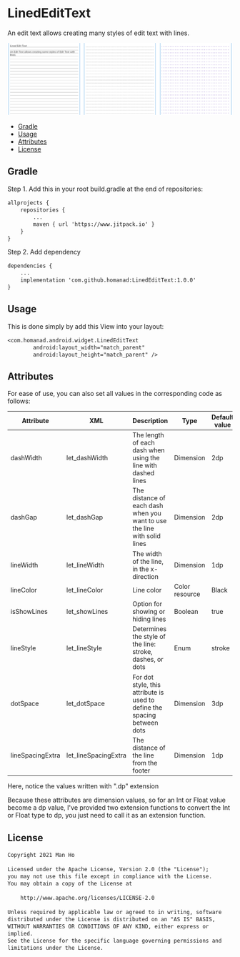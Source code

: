 # LinedEditText

An edit text allows creating many styles of edit text with lines.

<img src="/attachments/overview.png" width="1000" />

- [Gradle](#gradle)
- [Usage](#usage)
- [Attributes](#attributes)
- [License](#license)

## Gradle

Step 1. Add this in your root build.gradle at the end of repositories:

    allprojects {
        repositories {
            ...
            maven { url 'https://www.jitpack.io' }
        }
    }

Step 2. Add dependency

    dependencies {
        ...
        implementation 'com.github.homanad:LinedEditText:1.0.0'
    }

## Usage

This is done simply by add this View into your layout:

    <com.homanad.android.widget.LinedEditText
            android:layout_width="match_parent"
            android:layout_height="match_parent" />

## Attributes

For ease of use, you can also set all values in the corresponding code
as follows:

| Attribute      	| XML 					| Description 																|	Type 			| Default value	|
| ----------- 		| ----------- 			|----------- 																| -----------		|	-----------	|
| dashWidth 		| let_dashWidth			| The length of each dash when using the line with dashed lines    			|	Dimension		|	2dp			|
| dashGap    		| let_dashGap			| The distance of each dash when you want to use the line with solid lines	|	Dimension		|	2dp			|
| lineWidth  		| let_lineWidth			| The width of the line, in the x-direction									|	Dimension		|	1dp			|
| lineColor   		| let_lineColor			| Line color  																|	Color resource	|	Black		|
| isShowLines   	| let_showLines			| Option for showing or hiding lines 										|	Boolean			|	true		|
| lineStyle  		| let_lineStyle			| Determines the style of the line: stroke, dashes, or dots       			|	Enum			|	stroke		|
| dotSpace   		| let_dotSpace			| For dot style, this attribute is used to define the spacing between dots  |	Dimension		|	3dp			|
| lineSpacingExtra  | let_lineSpacingExtra	| The distance of the line from the footer        							|	Dimension		|	1dp			|

Here, notice the values written with ".dp" extension

Because these attributes are dimension values, so for an Int or Float
value become a dp value, I've provided two extension functions to
convert the Int or Float type to dp, you just need to call it as an
extension function.

## License

```
Copyright 2021 Man Ho

Licensed under the Apache License, Version 2.0 (the "License");
you may not use this file except in compliance with the License.
You may obtain a copy of the License at

    http://www.apache.org/licenses/LICENSE-2.0

Unless required by applicable law or agreed to in writing, software
distributed under the License is distributed on an "AS IS" BASIS,
WITHOUT WARRANTIES OR CONDITIONS OF ANY KIND, either express or implied.
See the License for the specific language governing permissions and
limitations under the License.
```
